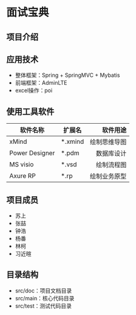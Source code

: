 # 面试宝典

## 项目介绍

## 应用技术

* 整体框架：Spring + SpringMVC + Mybatis
* 前端框架：AdminLTE
* excel操作：poi

## 使用工具软件

|软件名称|扩展名|软件用途|
|--|--|--:|
| xMind|*.xmind|绘制思维导图|
| Power Designer|*.pdm|数据库设计|
| MS visio|*.vsd|绘制流程图|
| Axure RP|*.rp|绘制业务原型|

## 项目成员

* 苏上
* 张喆
* 钟浩
* 杨番
* 林柯
* 习近暄




## 目录结构

* src/doc：项目文档目录
* src/main：核心代码目录
* src/test：测试代码目录
